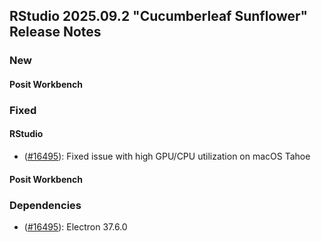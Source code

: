 ## RStudio 2025.09.2 "Cucumberleaf Sunflower" Release Notes

### New

#### Posit Workbench

### Fixed

#### RStudio

- ([#16495](https://github.com/rstudio/rstudio/issues/16495)): Fixed issue with high GPU/CPU utilization on macOS Tahoe

#### Posit Workbench

### Dependencies

- ([#16495](https://github.com/rstudio/rstudio/issues/16495)): Electron 37.6.0
